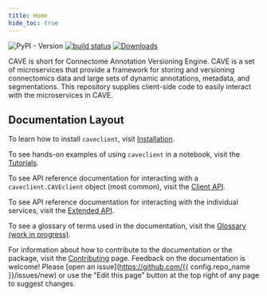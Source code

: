 ```yaml
---
title: Home
hide_toc: true
---
```


![PyPI - Version](https://img.shields.io/pypi/v/CAVEclient)
[![build status](https://github.com/CAVEconnectome/CAVEclient/actions/workflows/daily.yml/badge.svg)](https://github.com/CAVEconnectome/CAVEclient/actions/workflows/daily.yml) [![Downloads](https://static.pepy.tech/badge/caveclient)](https://pepy.tech/project/caveclient)

CAVE is short for Connectome Annotation Versioning Engine. CAVE is a set of microservices
that provide a framework for storing and versioning connectomics data and large sets of
dynamic annotations, metadata, and segmentations. This repository supplies client-side
code to easily interact with the microservices in CAVE.

## Documentation Layout

To learn how to install `caveclient`, visit [Installation](./installation.md).

To see hands-on examples of using `caveclient` in a notebook, visit the [Tutorials](./tutorials/index.md).

To see API reference documentation for interacting with a `caveclient.CAVEclient` object (most common),
visit the [Client API](./client_api/index.md).

To see API reference documentation for interacting with the individual services,
visit the [Extended API](./extended_api/index.md).

To see a glossary of terms used in the documentation, visit the [Glossary (work in progress)](./glossary.md).

For information about how to contribute to the documentation or the package, visit the [Contributing](./contributing.md) page.
Feedback on the documentation is welcome! Please [open an issue](https://github.com/{{ config.repo_name }}/issues/new) or
use the "Edit this page" button at the top right of any page to suggest changes.
